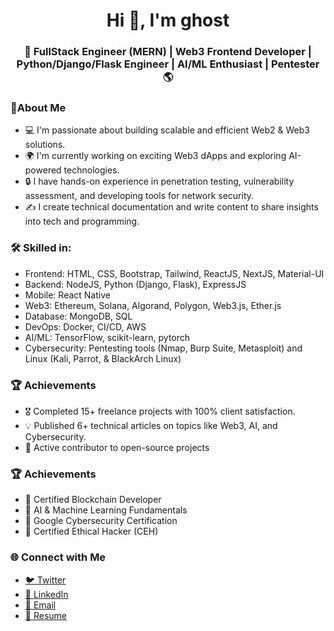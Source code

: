 

<!--
**Ghostsmaw/ghostsmaw** is a ✨ _special_ ✨ repository because its `README.md` (this file) appears on your GitHub profile.

Here are some ideas to get you started:

- 🔭 I’m currently working on ...
- 🌱 I’m currently learning ...
- 👯 I’m looking to collaborate on ...
- 🤔 I’m looking for help with ...
- 💬 Ask me about ...
- 📫 How to reach me: ...
- 😄 Pronouns: ...
- ⚡ Fun fact: ...


<table>
<tr>
  <td valign="center">
    🎓 I am graduate in **Bachelor's in Mathematics**.
    🌱 I am a **Frontend | Web3 Developer** and also currently learning new Technologies **Java**.
    🎯 My Goal is to Contribute to as many **open source project** as possible.
    ✨ I love to **Code**, **Travel New Places**, **Learn** and drink **coffee😄**.
<td >
# this is my daily.dev card, you can edit this accordingly
    <a href="https://app.daily.dev/Astrodevil"><img src="https://api.daily.dev/devcards/81fef2c2311f4739a063dbde61b40fe2.png?r=1fr" width="300" alt="Mr. Ånand's Dev Card"/></a>
  </td>
</tr>
</table>

-->

<h1 align="center">Hi 👋, I'm ghost</h1>
<h3 align="center">🚀 FullStack Engineer (MERN) | Web3 Frontend Developer | Python/Django/Flask Engineer | AI/ML Enthusiast | Pentester 🌎</h3>

<h3 align="left">🌟About Me</h3>
<ul>
  <li>💻 I'm passionate about building scalable and efficient Web2 & Web3 solutions. </li>
  <li>🌍 I'm currently working on exciting Web3 dApps and exploring AI-powered technologies.</li>
  <li>🔒 I have hands-on experience in penetration testing, vulnerability assessment, and developing tools for network security.</li>
  <li>✍️ I create technical documentation and write content to share insights into tech and programming.</li>
</ul>
<h3 align="left">🛠️ Skilled in:</h3>
<ul>
    <li>Frontend: HTML, CSS, Bootstrap, Tailwind, ReactJS, NextJS, Material-UI</li>
    <li>Backend: NodeJS, Python (Django, Flask), ExpressJS</li>
    <li>Mobile: React Native</li>
    <li>Web3: Ethereum, Solana, Algorand, Polygon, Web3.js, Ether.js</li>
    <li>Database: MongoDB, SQL</li>
    <li>DevOps: Docker, CI/CD, AWS</li>
    <li>AI/ML: TensorFlow, scikit-learn, pytorch</li>
    <li>Cybersecurity: Pentesting tools (Nmap, Burp Suite, Metasploit) and Linux (Kali, Parrot, & BlackArch Linux)</li>
</ul>

<h3 align="left">🏆 Achievements</h3>
<ul>
  <li>🎖️ Completed 15+ freelance projects with 100% client satisfaction.</li>
  <li>💡 Published 6+ technical articles on topics like Web3, AI, and Cybersecurity.</li>
  <li>🌟 Active contributor to open-source projects </li>
</ul>

<h3 align="left">🏆 Achievements</h3>
<ul>
  <li>🏅 Certified Blockchain Developer</li>
  <li>🏅 AI & Machine Learning Fundamentals</li>
  <li>🏅 Google Cybersecurity Certification</li>
  <li>🏅 Certified Ethical Hacker (CEH)</li>
</ul>

<h3 align="left">🌐 Connect with Me</h3>
<ul>
  <li><a href="[url](https://x.com/ghostsmaw)">🐦 Twitter</a></li>
  <li><a href="[url](https://www.linkedin.com/in/williams-peter-4b8bb4177/)">💼 LinkedIn</a></li>
  <li><a href="mailto:williamspeter01010101@gmail.com">📩 Email</a></li>
  <li><a href="url">📜 Resume</a></li>
</ul>

